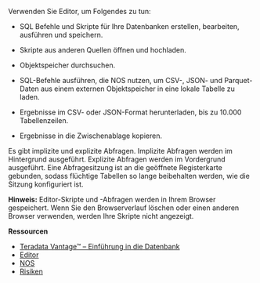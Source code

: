 Verwenden Sie Editor, um Folgendes zu tun:

-   SQL Befehle und Skripte für Ihre Datenbanken erstellen, bearbeiten, ausführen und speichern.

-   Skripte aus anderen Quellen öffnen und hochladen.

-   Objektspeicher durchsuchen.

-   SQL-Befehle ausführen, die NOS nutzen, um CSV-, JSON- und Parquet-Daten aus einem externen Objektspeicher in eine lokale Tabelle zu laden.

-   Ergebnisse im CSV- oder JSON-Format herunterladen, bis zu 10.000 Tabellenzeilen.

-   Ergebnisse in die Zwischenablage kopieren.

Es gibt implizite und explizite Abfragen. Implizite Abfragen werden im Hintergrund ausgeführt. Explizite Abfragen werden im Vordergrund ausgeführt. Eine Abfragesitzung ist an die geöffnete Registerkarte gebunden, sodass flüchtige Tabellen so lange beibehalten werden, wie die Sitzung konfiguriert ist.

**Hinweis:** Editor-Skripte und -Abfragen werden in Ihrem Browser gespeichert. Wenn Sie den Browserverlauf löschen oder einen anderen Browser verwenden, werden Ihre Skripte nicht angezeigt.

**Ressourcen**

-   [Teradata Vantage™ – Einführung in die Datenbank](https://docs.teradata.com/search/all?query=Teradata+Vantage%25E2%2584%25A2+-+Database+Introduction&content-lang=en-US)
-   [Editor](https://docs.teradata.com/search/all?query=Editor&content-lang=en-US)
-   [NOS](https://docs.teradata.com/r/Teradata-VantageTM-Native-Object-Store-Getting-Started-Guide/June-2022)
-   [Risiken](https://docs.teradata.com/search/all?query=Risiken&content-lang=en-US)
